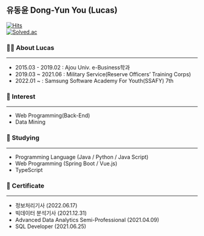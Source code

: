 ## 유동윤 Dong-Yun You (Lucas)
[![Hits](https://hits.seeyoufarm.com/api/count/incr/badge.svg?url=https%3A%2F%2Fgithub.com%2Fmovingyun&count_bg=%2379C83D&title_bg=%23555555&icon=&icon_color=%23E7E7E7&title=hits&edge_flat=false)](https://hits.seeyoufarm.com)<br/>
[![Solved.ac](http://mazassumnida.wtf/api/v2/generate_badge?boj=ydy1107)](https://solved.ac/ydy1107)

### 👨‍💼 About Lucas

---

* 2015.03 - 2019.02 : Ajou Univ. e-Business학과
* 2019.03 ~ 2021.06 : Military Service(Reserve Officers’ Training Corps)
* 2022.01 ~ : Samsung Software Academy For Youth(SSAFY) 7th


### 👀 Interest

---

* Web Programming(Back-End)
* Data Mining



### 🌱 Studying

---

* Programming Language (Java / Python / Java Script)
* Web Programming (Spring Boot / Vue.js)
* TypeScript

### 📗 Certificate

---
* 정보처리기사 (2022.06.17)
* 빅데이터 분석기사 (2021.12.31)
* Advanced Data Analytics Semi-Professional (2021.04.09)
* SQL Developer (2021.06.25)
